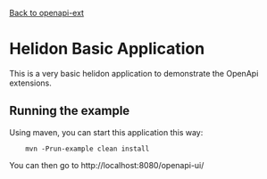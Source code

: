 [Back to openapi-ext](https://github.com/microprofile-extensions/openapi-ext/blob/master/README.md)

# Helidon Basic Application

This is a very basic helidon application to demonstrate the OpenApi extensions.

## Running the example

Using maven, you can start this application this way:

```
    mvn -Prun-example clean install
```

You can then go to http://localhost:8080/openapi-ui/ 
